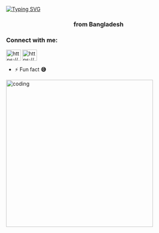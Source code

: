 [![Typing SVG](https://readme-typing-svg.herokuapp.com?color=%23F70B10&size=27&lines=HELLO+I'M+TONMOY)](https://git.io/typing-svg)
<h3 align="center">from Bangladesh</h3>
<h3 align="left">Connect with me:</h3>
<p align="left">

<a href="https://fb.com/https://www.facebook.com/profile.php?id=100089388525050" target="blank"><img align="center" src="https://raw.githubusercontent.com/rahuldkjain/github-profile-readme-generator/master/src/images/icons/Social/facebook.svg" alt="https://www.facebook.com/profile.php?id=100089388525050" height="30" width="40" /></a>
<a href="https://www.youtube.com/c/https://youtube.com/@tonmoyxxx" target="blank"><img align="center" src="https://raw.githubusercontent.com/rahuldkjain/github-profile-readme-generator/master/src/images/icons/Social/youtube.svg" alt="https://youtube.com/@tonmoyxxx" height="30" width="40" /></a>
</p>

- ⚡ Fun fact **😅**
<img aling="center" alt="coding" width="400" src="https://user-images.githubusercontent.com/55389276/140866485-8fb1c876-9a8f-4d6a-98dc-08c4981eaf70.gif">
